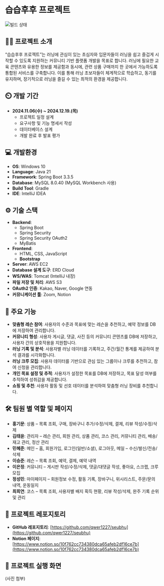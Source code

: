 # 습습후후 프로젝트

![빌드 상태](링크)

## 👨‍🏫 프로젝트 소개
“습습후후 프로젝트”는 러닝에 관심이 있는 초심자와 입문자들이 러닝을 쉽고 즐겁게 시작할 수 있도록 지원하는 커뮤니티 기반 플랫폼 개발을 목표로 합니다.
러닝에 필요한 교육 콘텐츠와 유용한 정보를 제공함과 동시에, 관련 상품 구매까지 한 곳에서 가능하도록 통합된 서비스를 구축합니다. 이를 통해 러닝 초보자들이 체계적으로 학습하고, 동기를 유지하며, 장기적으로 러닝을 즐길 수 있는 최적의 환경을 제공합니다.

## ⏲️ 개발 기간
- **2024.11.06(수) ~ 2024.12.19.(목)**
    - 프로젝트 일정 설계
    - 요구사항 및 기능 명세서 작성
    - 데이터베이스 설계
    - 개발 완료 후 발표 평가

## 💻 개발환경
- **OS**: Windows 10
- **Language**: Java 21
- **Framework**: Spring Boot 3.3.5
- **Database**: MySQL 8.0.40 (MySQL Workbench 사용)
- **Build Tool**: Gradle
- **IDE**: IntelliJ IDEA

## ⚙️ 기술 스택
- **Backend**:
    - Spring Boot
    - Spring Security
    - Spring Security OAuth2
    - MyBatis
- **Frontend**:
    - HTML, CSS, JavaScript
    - **Bootstrap**
- **Server**: AWS EC2
- **Database 설계 도구**: ERD Cloud
- **WS/WAS**: Tomcat (IntelliJ 내장)
- **파일 저장 및 처리**: AWS S3
- **OAuth2 인증**: Kakao, Naver, Google 연동
- **커뮤니케이션 툴**: Zoom, Notion

## 📌 주요 기능
- **맞춤형 레슨 참여**: 사용자의 수준과 목표에 맞는 레슨을 추천하고, 예약 정보를 DB에 저장하여 관리합니다.
- **커뮤니티 형성**: 사용자 게시글, 댓글, 사진 등의 커뮤니티 콘텐츠를 DB에 저장하고, 사용자 간의 상호작용을 지원합니다.
- **러닝 기록 및 분석**: 사용자별 러닝 데이터를 기록하고, 주간/월간 통계를 제공하여 분석 결과를 시각화합니다.
- **러닝 크루 모집**: 사용자 데이터를 기반으로 관심 있는 그룹이나 크루를 추천하고, 참여 신청을 관리합니다.
- **개인 목표 설정 및 추적**: 사용자가 설정한 목표를 DB에 저장하고, 목표 달성 여부를 추적하여 성취감을 제공합니다.
- **쇼핑 및 추천**: 사용자 활동 및 선호 데이터를 분석하여 맞춤형 러닝 장비를 추천합니다.


## 🛠️ 팀원 별 역할 및 페이지
- **홍기문**: 상품 – 목록 조회, 구매, 장바구니 추가/수정/삭제, 결제, 리뷰 작성/수정/삭제
- **김태윤**: 관리자 – 레슨 관리, 회원 관리, 상품 관리, 코스 관리, 커뮤니티 관리, 배송/재고 관리, 정산 관리
- **민혜준**: 메인 – 홈, 회원가입, 로그인(일반/소셜), 로그아웃, 메일 – 수신/발신/전송/삭제
- **이승준**: 레슨 – 목록 조회, 예약, 결제, 예약 내역
- **이은정**: 커뮤니티 – 게시판 작성/수정/삭제, 댓글/대댓글 작성, 좋아요, 스크랩, 크루 모집
- **정성민**: 마이페이지 – 회원정보 수정, 활동 기록, 장바구니, 위시리스트, 주문/문의 내역, 운동일지
- **최희연**: 코스 – 목록 조회, 사용자별 배지 획득 현황, 리뷰 작성/삭제, 완주 기록 순위 및 관리


## 📂 프로젝트 레포지토리
- **GitHub 레포지토리**: [https://github.com/qwer1227/seubhu](https://github.com/qwer1227/seubhu)
- **Notion 페이지**: [https://www.notion.so/10f762cc734380dca65afeb2df16ce7b](https://www.notion.so/10f762cc734380dca65afeb2df16ce7b)

## 📝 프로젝트 실행 화면
(사진 첨부)